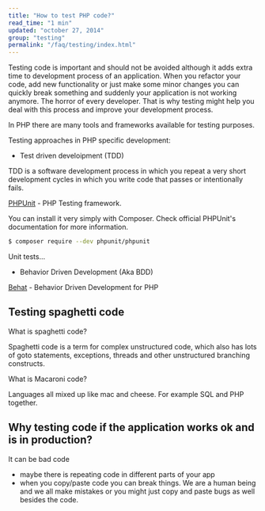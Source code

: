 ```yaml
---
title: "How to test PHP code?"
read_time: "1 min"
updated: "october 27, 2014"
group: "testing"
permalink: "/faq/testing/index.html"
---
```


Testing code is important and should not be avoided although it adds extra time to development process of an application.
When you refactor your code, add new functionality or just make some minor changes you can quickly break something and
suddenly your application is not working anymore. The horror of every developer. That is why testing might help you deal with this process and improve your development process.

In PHP there are many tools and frameworks available for testing purposes.

Testing approaches in PHP specific development:

* Test driven develoipment (TDD)

TDD is a software development process in which you repeat a very short development cycles in which you write code that passes or intentionally fails.

[PHPUnit](https://phpunit.de/) - PHP Testing framework.

You can install it very simply with Composer. Check official PHPUnit's documentation for more information.

```bash
$ composer require --dev phpunit/phpunit
```

Unit tests...

* Behavior Driven Development (Aka BDD)

[Behat](http://docs.behat.org/en/v2.5/) - Behavior Driven Development for PHP


## Testing spaghetti code

What is spaghetti code?

Spaghetti code is a term for complex unstructured code, which also has lots of goto statements, exceptions, threads and other unstructured
branching constructs.

What is Macaroni code?

Languages all mixed up like mac and cheese. For example SQL and PHP together.

## Why testing code if the application works ok and is in production?

It can be bad code
- maybe there is repeating code in different parts of your app
- when you copy/paste code you can break things. We are a human being and we all make mistakes or you might just copy and paste bugs as well besides the code.
